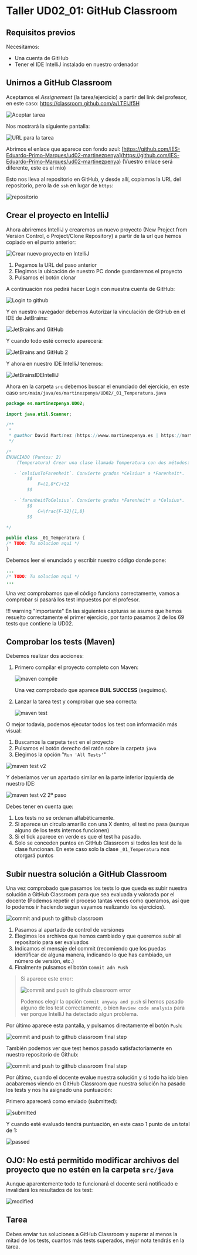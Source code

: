 # Taller UD02_01: GitHub Classroom

## Requisitos previos

Necesitamos:

- Una cuenta de GitHub
- Tener el IDE IntelliJ instalado en nuestro ordenador

## Unirnos a GitHub Classroom

Aceptamos el *Assignement* (la tarea/ejercicio) a partir del link del profesor, en este caso: https://classroom.github.com/a/LTEIJf5H

![Aceptar tarea](assets/aceptar_assignement.png)

Nos mostrará la siguiente pantalla:

![URL para la tarea](assets/assignement_aceptado.png)

Abrimos el enlace que aparece con fondo azul: [https://github.com/IES-Eduardo-Primo-Marques/ud02-martinezpenya](https://github.com/IES-Eduardo-Primo-Marques/ud02-martinezpenya) (Vuestro enlace será diferente, este es el mio)

Esto nos lleva al repositorio en GitHub, y desde allí, copiamos la URL del repositorio, pero la de `ssh` en lugar de `https`:

![repositorio](assets/url_repository.png)

## Crear el proyecto en IntelliJ

Ahora abriremos IntelliJ y crearemos un nuevo proyecto (New Project from Version Control, o Project/Clone Repository) a partir de la url que hemos copiado en el punto anterior:

![Crear nuevo proyecto en IntelliJ](assets/new_project_from_version_control.png)

1. Pegamos la URL del paso anterior
2. Elegimos la ubicación de nuestro PC donde guardaremos el proyecto
3. Pulsamos el botón clonar

A continuación nos pedirá hacer Login con nuestra cuenta de GitHub:

![Login to github](assets/login_github.png)

Y en nuestro navegador debemos Autorizar la vinculación de GitHub en el IDE de JetBrains:

![JetBrains and GitHub](assets/login_github2.png)

Y cuando todo esté correcto aparecerá:

![JetBrains and GitHub 2](assets/login_github3.png)

Y ahora en nuestro IDE IntelliJ tenemos:

![JetBrainsIDEIntelliJ](assets/IDE_JetBrains_IntelliJ.png)

Ahora en la carpeta `src` debemos buscar el enunciado del ejercicio, en este caso `src/main/java/es/martinezpenya/UD02/_01_Temperatura.java`

```java
package es.martinezpenya.UD02;

import java.util.Scanner;

/**
 *
 * @author David Martínez (https://wwww.martinezpenya.es | https://martinezpenya.es/1DAMProgramacion/)
 */

/*
ENUNCIADO (Puntos: 2)
    (Temperatura) Crear una clase llamada Temperatura con dos métodos:

   - `celsiusToFarenheit`. Convierte grados *Celsius* a *Farenheit*.
        $$
            F=(1,8*C)+32
        $$

   - `farenheitToCelsius`. Convierte grados *Farenheit* a *Celsius*.
        $$
            C=\frac{F-32}{1,8}
        $$

*/

public class _01_Temperatura {
/* TODO: Tu solucion aqui */
}
```

Debemos leer el enunciado y escribir nuestro código donde pone:

```java
...
/* TODO: Tu solucion aqui */
...
```

Una vez comprobamos que el código funciona correctamente, vamos a comprobar si pasará los test impuestos por el profesor.

!!! warning "Importante"
    En las siguientes capturas se asume que hemos resuelto correctamente el primer ejercicio, por tanto pasamos 2 de los 69 tests que contiene la UD02.

## Comprobar los tests (Maven)

Debemos realizar dos acciones:

1. Primero compilar el proyecto completo con Maven:

   ![maven compile](assets/maven_compile.png)

   Una vez comprobado que aparece **BUIL SUCCESS** (seguimos).

2. Lanzar la tarea test y comprobar que sea correcta:

   ![maven test](assets/maven_test.png)

O mejor todavia, podemos ejecutar todos los test con información más visual:

1. Buscamos la carpeta `test` en el proyecto
2. Pulsamos el botón derecho del ratón sobre la carpeta `java`
3. Elegimos la opción "`Run 'All Tests'`"

![maven test v2](assets/maven_test_v2.png)

Y deberíamos ver un apartado similar en la parte inferior izquierda de nuestro IDE:

![maven test v2 2º paso](assets/maven_test_v2_2.png)

Debes tener en cuenta que:

  1. Los tests no se ordenan alfabéticamente.
  2. Si aparece un circulo amarillo con una X dentro, el test no pasa (aunque alguno de los tests internos funcionen)
  3. Si el tick aparece en verde es que el test ha pasado.
  4. Solo se conceden puntos en GitHub Classroom si todos los test de la clase funcionan. En este caso solo la clase `_01_Temperatura` nos otorgará puntos

## Subir nuestra solución a GitHub Classroom

Una vez comprobado que pasamos los tests lo que queda es subir nuestra solución a GitHub Classroom para que sea evaluada y valorada por el docente (Podemos repetir el proceso tantas veces como queramos, así que lo podemos ir haciendo segun vayamos realizando los ejercicios).

![commit and push to github classroom](assets/commit_push_github_classroom.png)

1. Pasamos al apartado de control de versiones
2. Elegimos los archivos que hemos cambiado y que queremos subir al repositorio para ser evaluados
3. Indicamos el mensaje del commit (recomiendo que los puedas identificar de alguna manera, indicando lo que has cambiado, un número de versión, etc.)
4. Finalmente pulsamos el botón `Commit adn Push`

> Si aparece este error:
>
> ![commit and push to github classroom error](assets/commit_push_github_classroom_2.png)
>
> Podemos elegir la opción `Commit anyway and push` si hemos pasado alguno de los test correctamente, o bien `Review code analysis` para ver porque IntelliJ ha detectado algun problema.

Por último aparece esta pantalla, y pulsamos directamente el botón `Push`:

![commit and push to github classroom final step](assets/commit_push_github_classroom_3.png)

También podemos ver que test hemos pasado satisfactoriamente en nuestro repositorio de Github:

![commit and push to github classroom final step](assets/commit_push_github_classroom_4.png)

Por último, cuando el docente evalue nuestra solución y si todo ha ido bien acabaremos viendo en GitHub Classroom que nuestra solución ha pasado los tests y nos ha asignado una puntuación:

Primero aparecerá como enviado (submitted):

![submitted](assets/submitted.png)

Y cuando esté evaluado tendrá puntuación, en este caso 1 punto de un total de 1:

![passed](assets/passed.png)

## OJO: No está permitido modificar archivos del proyecto que no estén en la carpeta `src/java`

Aunque aparentemente todo te funcionará el docente será notificado e invalidará los resultados de los test:

![modified](assets/modified.png)

## Tarea

Debes enviar tus soluciones a GitHub Classroom y superar al menos la mitad de los tests, cuantos más tests superados, mejor nota tendrás en la tarea.

